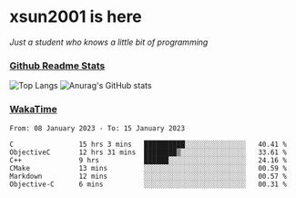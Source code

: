 # xsun2001 is here

*Just a student who knows a little bit of programming*

### [Github Readme Stats](https://github.com/anuraghazra/github-readme-stats)

![Top Langs](https://github-readme-stats.vercel.app/api/top-langs/?username=xsun2001&layout=compact&theme=radical) ![Anurag's GitHub stats](https://github-readme-stats.vercel.app/api?username=xsun2001&show_icons=true&theme=radical)

### [WakaTime](https://wakatime.com)

<!--START_SECTION:waka-->

```text
From: 08 January 2023 - To: 15 January 2023

C                15 hrs 3 mins   ██████████░░░░░░░░░░░░░░░   40.41 %
ObjectiveC       12 hrs 31 mins  ████████▒░░░░░░░░░░░░░░░░   33.61 %
C++              9 hrs           ██████░░░░░░░░░░░░░░░░░░░   24.16 %
CMake            13 mins         ░░░░░░░░░░░░░░░░░░░░░░░░░   00.59 %
Markdown         12 mins         ░░░░░░░░░░░░░░░░░░░░░░░░░   00.57 %
Objective-C      6 mins          ░░░░░░░░░░░░░░░░░░░░░░░░░   00.31 %
```

<!--END_SECTION:waka-->
